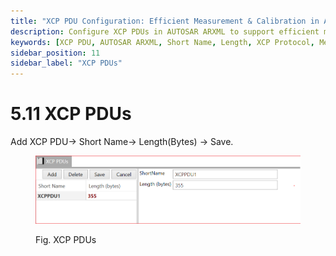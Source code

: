 ```yaml
---
title: "XCP PDU Configuration: Efficient Measurement & Calibration in AUTOSAR"
description: Configure XCP PDUs in AUTOSAR ARXML to support efficient measurement and calibration. Define names and lengths to streamline data exchange between ECUs and calibration tools for real-time performance evaluation.
keywords: [XCP PDU, AUTOSAR ARXML, Short Name, Length, XCP Protocol, Measurement, Calibration]
sidebar_position: 11
sidebar_label: "XCP PDUs"
---
```


# 5.11 XCP PDUs

Add  XCP PDU→ Short Name→ Length(Bytes) → Save.

<div class="text--center">

<figure>

![XCP PDUs](../assets/image13.webp "- XCP PDUs")
<figcaption>Fig. XCP PDUs</figcaption>
</figure>
</div>